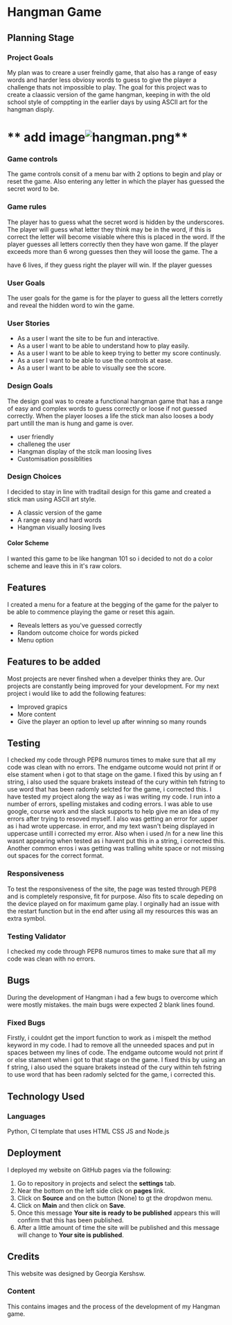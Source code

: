 # Hangman Game

## **Planning Stage**
### Project Goals
My plan was to creare a user freindly game, that also has a range of easy words and harder less obviosy words to guess to give the player a challenge thats not impossible to play. The goal for this project was to create a claassic version of the game hangman, keeping in with the old school style of comppting in the earlier days by using ASCII art for the hangman disply.

# ** add image![hangman.png](docs/images/hangman.png)**

### Game controls 
The game controls consit of a menu bar with 2 options to begin and play or reset the game. Also entering any letter in which the player has guessed the secret word to be.

### Game rules
The player has to guess what the secret word is hidden by the underscores. The player will guess what letter they think may be in the word, if this is correct the letter will become visiable where this is placed in the word. If the player guesses all letters correctly then they have won game. If the player exceeds more than 6 wrong guesses then they will loose the game. The a

have 6 lives, if they guess right the player will win. If the player guesses 

### User Goals
The user goals for the game is for the player to guess all the letters corretly and reveal the hidden word to win the game.

### User Stories
* As a user I want the site to be fun and interactive.
* As a user I want to be able to understand how to play easily.
* As a user I want to be able to keep trying to better my score continusly.
* As a user I want to be able to use the controls at ease.
* As a user I want to be able to visually see the score.

### Design Goals
The design goal was to create a functional hangman game that has a range of easy and complex words to guess correctly or loose if not guessed correctly. When the player looses a life the stick man also looses a body part untill the man is hung and game is over.
* user friendly
* challeneg the user
* Hangman display of the stcik man loosing lives
* Customisation possiblities

### Design Choices
I decided to stay in line with traditail design for this game and created a stick man using ASCII art style.
* A classic version of the game
* A range easy and hard words
* Hangman visually loosing lives

#### Color Scheme
I wanted this game to be like hangman 101 so i decided to not do a color scheme and leave this in it's raw colors.

## **Features**
I created a menu for a feature at the begging of the game for the palyer to be able to commence playing the game or reset this again.
- Reveals letters as you've guessed correctly
- Random outcome choice for words picked
- Menu option

## **Features to be added**
Most projects are never finshed when a develper thinks they are. Our projects are constantly being improved for your development. For my next project i would like to add the following features:
- Improved grapics
- More content
- Give the player an option to level up after winning so many rounds

## **Testing**
I checked my code through PEP8 numuros times to make sure that all my code was clean with no errors. The endgame outcome would not print if or else stament when i got to that stage on the game. I fixed this by using an f string, i also used the square brakets instead of the cury within teh fstring to use word that has been radomly selcted for the game, i corrected this.
I have tested my project along the way as i was writing my code. I run into a number of errors, spelling mistakes and coding errors. I was able to use google, course work and the slack supports to help give me an idea of my errors after trying to resoved myself. I also was getting an error for .upper as i had wrote uppercase. in error, and my text wasn't being displayed in uppercase untill i corrected my error. Also when i used /n for a new line this wasnt appearing when tested as i havent put this in a string, i corrected this. Another common erros i was getting was tralling white space or not missing out spaces for the correct format. 

### Responsiveness
To test the responsiveness of the site, the page was tested through PEP8 and is completely responsive, fit for purpose. Also fits to scale depeding on the device played on for maximum game play. I orginally had an issue with the restart function but in the end after using all my resources this was an extra symbol. 

### Testing Validator
I checked my code through PEP8 numuros times to make sure that all my code was clean with no errors. 

## **Bugs**
During the development of Hangman i had a few bugs to overcome which were mostly mistakes. the main bugs were expected 2 blank lines found.

### Fixed Bugs
Firstly, i couldnt get the import function to work as i mispelt the method keyword in my code. I had to remove all the unneeded spaces and put in spaces between my lines of code. The endgame outcome would not print if or else stament when i got to that stage on the game. I fixed this by using an f string, i also used the square brakets instead of the cury within teh fstring to use word that has been radomly selcted for the game, i corrected this.
## **Technology Used**

### Languages
Python, CI template that uses HTML CSS JS and Node.js

## **Deployment**
I deployed my website on GitHub pages via the following:
1. Go to repository in projects and select the **settings** tab.
1. Near the bottom on the left side click on **pages** link.
1. Click on **Source** and on the button (None) to gt the dropdwon menu.
1. Click on **Main** and then click on **Save**.
1. Once this message **Your site is ready to be published** appears this will confirm that this has been published.
1. After a little amount of time the site will be published and this message will change to **Your site is published**.

## **Credits**
This website was designed by Georgia Kershsw.

### Content
This contains images and the process of the development of my Hangman game.